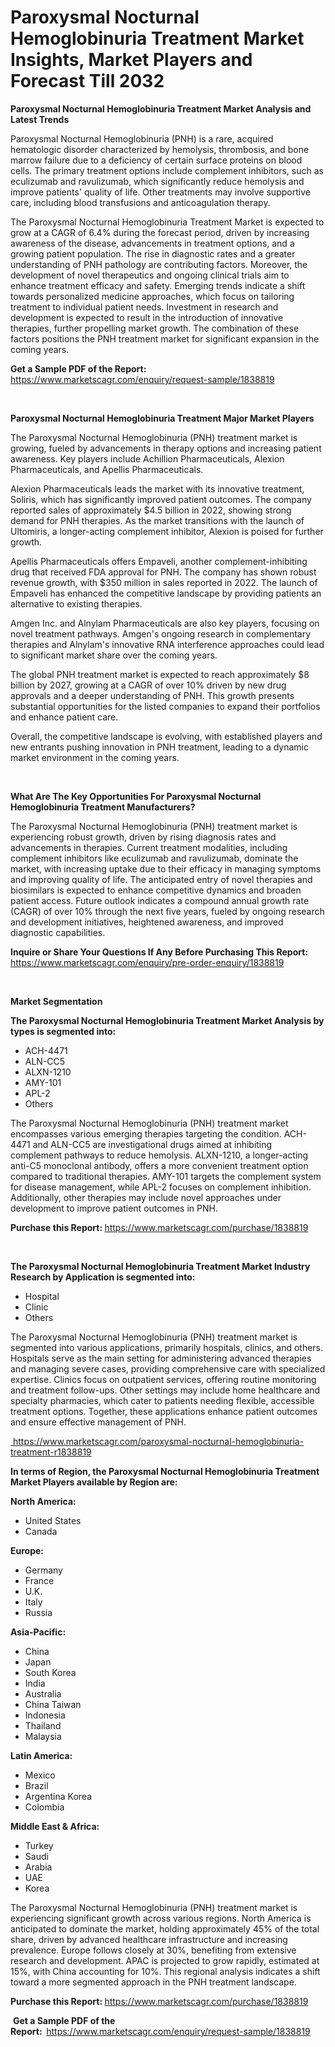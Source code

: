 <p><h1>Paroxysmal Nocturnal Hemoglobinuria Treatment Market Insights, Market Players and Forecast Till 2032</h1></p><p><strong>Paroxysmal Nocturnal Hemoglobinuria Treatment Market Analysis and Latest Trends</strong></p>
<p><p>Paroxysmal Nocturnal Hemoglobinuria (PNH) is a rare, acquired hematologic disorder characterized by hemolysis, thrombosis, and bone marrow failure due to a deficiency of certain surface proteins on blood cells. The primary treatment options include complement inhibitors, such as eculizumab and ravulizumab, which significantly reduce hemolysis and improve patients' quality of life. Other treatments may involve supportive care, including blood transfusions and anticoagulation therapy.</p><p>The Paroxysmal Nocturnal Hemoglobinuria Treatment Market is expected to grow at a CAGR of 6.4% during the forecast period, driven by increasing awareness of the disease, advancements in treatment options, and a growing patient population. The rise in diagnostic rates and a greater understanding of PNH pathology are contributing factors. Moreover, the development of novel therapeutics and ongoing clinical trials aim to enhance treatment efficacy and safety. Emerging trends indicate a shift towards personalized medicine approaches, which focus on tailoring treatment to individual patient needs. Investment in research and development is expected to result in the introduction of innovative therapies, further propelling market growth. The combination of these factors positions the PNH treatment market for significant expansion in the coming years.</p></p>
<p><strong>Get a Sample PDF of the Report:&nbsp;</strong> <a href="https://www.marketscagr.com/enquiry/request-sample/1838819?utm_campaign=3510&utm_medium=2&utm_source=Github&utm_content=ia&utm_term=13042025&utm_id=paroxysmal-nocturnal-hemoglobinuria-treatment">https://www.marketscagr.com/enquiry/request-sample/1838819</a></p>
<p>&nbsp;</p>
<p><strong>Paroxysmal Nocturnal Hemoglobinuria Treatment Major Market Players</strong></p>
<p><p>The Paroxysmal Nocturnal Hemoglobinuria (PNH) treatment market is growing, fueled by advancements in therapy options and increasing patient awareness. Key players include Achillion Pharmaceuticals, Alexion Pharmaceuticals, and Apellis Pharmaceuticals.</p><p>Alexion Pharmaceuticals leads the market with its innovative treatment, Soliris, which has significantly improved patient outcomes. The company reported sales of approximately $4.5 billion in 2022, showing strong demand for PNH therapies. As the market transitions with the launch of Ultomiris, a longer-acting complement inhibitor, Alexion is poised for further growth.</p><p>Apellis Pharmaceuticals offers Empaveli, another complement-inhibiting drug that received FDA approval for PNH. The company has shown robust revenue growth, with $350 million in sales reported in 2022. The launch of Empaveli has enhanced the competitive landscape by providing patients an alternative to existing therapies.</p><p>Amgen Inc. and Alnylam Pharmaceuticals are also key players, focusing on novel treatment pathways. Amgen's ongoing research in complementary therapies and Alnylam's innovative RNA interference approaches could lead to significant market share over the coming years.</p><p>The global PNH treatment market is expected to reach approximately $8 billion by 2027, growing at a CAGR of over 10% driven by new drug approvals and a deeper understanding of PNH. This growth presents substantial opportunities for the listed companies to expand their portfolios and enhance patient care.</p><p>Overall, the competitive landscape is evolving, with established players and new entrants pushing innovation in PNH treatment, leading to a dynamic market environment in the coming years.</p></p>
<p>&nbsp;</p>
<p><strong>What Are The Key Opportunities For Paroxysmal Nocturnal Hemoglobinuria Treatment Manufacturers?</strong></p>
<p><p>The Paroxysmal Nocturnal Hemoglobinuria (PNH) treatment market is experiencing robust growth, driven by rising diagnosis rates and advancements in therapies. Current treatment modalities, including complement inhibitors like eculizumab and ravulizumab, dominate the market, with increasing uptake due to their efficacy in managing symptoms and improving quality of life. The anticipated entry of novel therapies and biosimilars is expected to enhance competitive dynamics and broaden patient access. Future outlook indicates a compound annual growth rate (CAGR) of over 10% through the next five years, fueled by ongoing research and development initiatives, heightened awareness, and improved diagnostic capabilities.</p></p>
<p><strong>Inquire or Share Your Questions If Any Before Purchasing This Report:</strong> <a href="https://www.marketscagr.com/enquiry/pre-order-enquiry/1838819?utm_campaign=3510&utm_medium=2&utm_source=Github&utm_content=ia&utm_term=13042025&utm_id=paroxysmal-nocturnal-hemoglobinuria-treatment">https://www.marketscagr.com/enquiry/pre-order-enquiry/1838819</a></p>
<p>&nbsp;</p>
<p><strong>Market Segmentation</strong></p>
<p><strong>The Paroxysmal Nocturnal Hemoglobinuria Treatment Market Analysis by types is segmented into:</strong></p>
<p><ul><li>ACH-4471</li><li>ALN-CC5</li><li>ALXN-1210</li><li>AMY-101</li><li>APL-2</li><li>Others</li></ul></p>
<p><p>The Paroxysmal Nocturnal Hemoglobinuria (PNH) treatment market encompasses various emerging therapies targeting the condition. ACH-4471 and ALN-CC5 are investigational drugs aimed at inhibiting complement pathways to reduce hemolysis. ALXN-1210, a longer-acting anti-C5 monoclonal antibody, offers a more convenient treatment option compared to traditional therapies. AMY-101 targets the complement system for disease management, while APL-2 focuses on complement inhibition. Additionally, other therapies may include novel approaches under development to improve patient outcomes in PNH.</p></p>
<p><strong>Purchase this Report:&nbsp;</strong><a href="https://www.marketscagr.com/purchase/1838819?utm_campaign=3510&utm_medium=2&utm_source=Github&utm_content=ia&utm_term=13042025&utm_id=paroxysmal-nocturnal-hemoglobinuria-treatment">https://www.marketscagr.com/purchase/1838819</a></p>
<p>&nbsp;</p>
<p><strong>The Paroxysmal Nocturnal Hemoglobinuria Treatment Market Industry Research by Application is segmented into:</strong></p>
<p><ul><li>Hospital</li><li>Clinic</li><li>Others</li></ul></p>
<p><p>The Paroxysmal Nocturnal Hemoglobinuria (PNH) treatment market is segmented into various applications, primarily hospitals, clinics, and others. Hospitals serve as the main setting for administering advanced therapies and managing severe cases, providing comprehensive care with specialized expertise. Clinics focus on outpatient services, offering routine monitoring and treatment follow-ups. Other settings may include home healthcare and specialty pharmacies, which cater to patients needing flexible, accessible treatment options. Together, these applications enhance patient outcomes and ensure effective management of PNH.</p></p>
<p><a href="https://www.marketscagr.com/paroxysmal-nocturnal-hemoglobinuria-treatment-r1838819?utm_campaign=3510&utm_medium=2&utm_source=Github&utm_content=ia&utm_term=13042025&utm_id=paroxysmal-nocturnal-hemoglobinuria-treatment">&nbsp;https://www.marketscagr.com/paroxysmal-nocturnal-hemoglobinuria-treatment-r1838819</a></p>
<p><strong>In terms of Region, the Paroxysmal Nocturnal Hemoglobinuria Treatment Market Players available by Region are:</strong></p>
<p>
    <p> <strong> North America: </strong>
        <ul>
            <li>United States</li>
            <li>Canada</li>
        </ul>
        </p> 
    <p> <strong> Europe: </strong>
        <ul>
            <li>Germany</li>
            <li>France</li>
            <li>U.K.</li>
            <li>Italy</li>
            <li>Russia</li>
        </ul>
        </p> 
    <p> <strong> Asia-Pacific: </strong>
        <ul>
            <li>China</li>
            <li>Japan</li>
            <li>South Korea</li>
            <li>India</li>
            <li>Australia</li>
            <li>China Taiwan</li>
            <li>Indonesia</li>
            <li>Thailand</li>
            <li>Malaysia</li>
        </ul>
        </p> 
    <p> <strong> Latin America: </strong>
        <ul>
            <li>Mexico</li>
            <li>Brazil</li>
            <li>Argentina Korea</li>
            <li>Colombia</li>
        </ul>
        </p> 
    <p> <strong> Middle East & Africa: </strong>
        <ul>
            <li>Turkey</li>
            <li>Saudi</li>
            <li>Arabia</li>
            <li>UAE</li>
            <li>Korea</li>
        </ul>
    </p>
    </p>
<p><p>The Paroxysmal Nocturnal Hemoglobinuria (PNH) treatment market is experiencing significant growth across various regions. North America is anticipated to dominate the market, holding approximately 45% of the total share, driven by advanced healthcare infrastructure and increasing prevalence. Europe follows closely at 30%, benefiting from extensive research and development. APAC is projected to grow rapidly, estimated at 15%, with China accounting for 10%. This regional analysis indicates a shift toward a more segmented approach in the PNH treatment landscape.</p></p>
<p><strong>Purchase this Report: </strong><a href="https://www.marketscagr.com/purchase/1838819?utm_campaign=3510&utm_medium=2&utm_source=Github&utm_content=ia&utm_term=13042025&utm_id=paroxysmal-nocturnal-hemoglobinuria-treatment">https://www.marketscagr.com/purchase/1838819</a></p>
<p>&nbsp;<strong>Get a Sample PDF of the Report:&nbsp;&nbsp;</strong><a href="https://www.marketscagr.com/enquiry/request-sample/1838819?utm_campaign=3510&utm_medium=2&utm_source=Github&utm_content=ia&utm_term=13042025&utm_id=paroxysmal-nocturnal-hemoglobinuria-treatment">https://www.marketscagr.com/enquiry/request-sample/1838819</a></p>
<p><strong></strong></p>
<p><p></p><p></p><p></p></p>